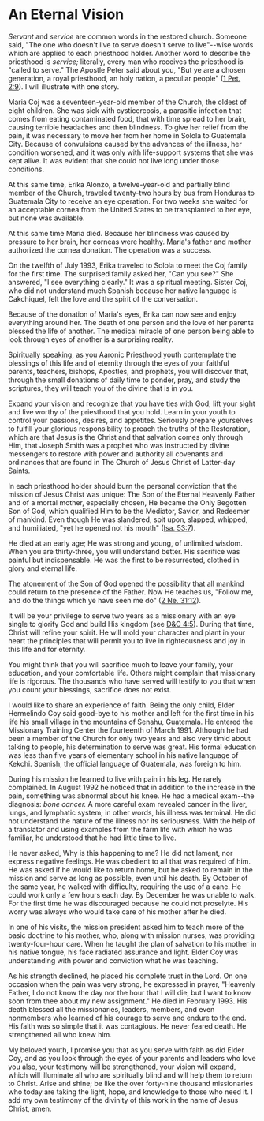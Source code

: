 # An Eternal Vision

_Servant_ and _service_ are common words in the restored church. Someone said,
"The one who doesn't live to serve doesn't serve to live"--wise words which
are applied to each priesthood holder. Another word to describe the priesthood
is _service;_ literally, every man who receives the priesthood is "called to
serve." The Apostle Peter said about you, "But ye are a chosen generation, a
royal priesthood, an holy nation, a peculiar people" ([1 Pet.
2:9](https://www.lds.org/scriptures/nt/1-pet/2.9?lang=eng#8)). I will
illustrate with one story.

Maria Coj was a seventeen-year-old member of the Church, the oldest of eight
children. She was sick with cysticercosis, a parasitic infection that comes
from eating contaminated food, that with time spread to her brain, causing
terrible headaches and then blindness. To give her relief from the pain, it
was necessary to move her from her home in Solola to Guatemala City. Because
of convulsions caused by the advances of the illness, her condition worsened,
and it was only with life-support systems that she was kept alive. It was
evident that she could not live long under those conditions.

At this same time, Erika Alonzo, a twelve-year-old and partially blind member
of the Church, traveled twenty-two hours by bus from Honduras to Guatemala
City to receive an eye operation. For two weeks she waited for an acceptable
cornea from the United States to be transplanted to her eye, but none was
available.

At this same time Maria died. Because her blindness was caused by pressure to
her brain, her corneas were healthy. Maria's father and mother authorized the
cornea donation. The operation was a success.

On the twelfth of July 1993, Erika traveled to Solola to meet the Coj family
for the first time. The surprised family asked her, "Can you see?" She
answered, "I see everything clearly." It was a spiritual meeting. Sister Coj,
who did not understand much Spanish because her native language is Cakchiquel,
felt the love and the spirit of the conversation.

Because of the donation of Maria's eyes, Erika can now see and enjoy
everything around her. The death of one person and the love of her parents
blessed the life of another. The medical miracle of one person being able to
look through eyes of another is a surprising reality.

Spiritually speaking, as you Aaronic Priesthood youth contemplate the
blessings of this life and of eternity through the eyes of your faithful
parents, teachers, bishops, Apostles, and prophets, you will discover that,
through the small donations of daily time to ponder, pray, and study the
scriptures, they will teach you of the divine that is in you.

Expand your vision and recognize that you have ties with God; lift your sight
and live worthy of the priesthood that you hold. Learn in your youth to
control your passions, desires, and appetites. Seriously prepare yourselves to
fulfill your glorious responsibility to preach the truths of the Restoration,
which are that Jesus is the Christ and that salvation comes only through Him,
that Joseph Smith was a prophet who was instructed by divine messengers to
restore with power and authority all covenants and ordinances that are found
in The Church of Jesus Christ of Latter-day Saints.

In each priesthood holder should burn the personal conviction that the mission
of Jesus Christ was unique: The Son of the Eternal Heavenly Father and of a
mortal mother, especially chosen, He became the Only Begotten Son of God,
which qualified Him to be the Mediator, Savior, and Redeemer of mankind. Even
though He was slandered, spit upon, slapped, whipped, and humiliated, "yet he
opened not his mouth" ([Isa.
53:7](https://www.lds.org/scriptures/ot/isa/53.7?lang=eng#6)).

He died at an early age; He was strong and young, of unlimited wisdom. When
you are thirty-three, you will understand better. His sacrifice was painful
but indispensable. He was the first to be resurrected, clothed in glory and
eternal life.

The atonement of the Son of God opened the possibility that all mankind could
return to the presence of the Father. Now He teaches us, "Follow me, and do
the things which ye have seen me do" ([2 Ne.
31:12](https://www.lds.org/scriptures/bofm/2-ne/31.12?lang=eng#11)).

It will be your privilege to serve two years as a missionary with an eye
single to glorify God and build His kingdom (see [D&amp;C
4:5](https://www.lds.org/scriptures/dc-testament/dc/4.5?lang=eng#4)). During
that time, Christ will refine your spirit. He will mold your character and
plant in your heart the principles that will permit you to live in
righteousness and joy in this life and for eternity.

You might think that you will sacrifice much to leave your family, your
education, and your comfortable life. Others might complain that missionary
life is rigorous. The thousands who have served will testify to you that when
you count your blessings, sacrifice does not exist.

I would like to share an experience of faith. Being the only child, Elder
Hermelindo Coy said good-bye to his mother and left for the first time in his
life his small village in the mountains of Senahu, Guatemala. He entered the
Missionary Training Center the fourteenth of March 1991. Although he had been
a member of the Church for only two years and also very timid about talking to
people, his determination to serve was great. His formal education was less
than five years of elementary school in his native language of Kekchi.
Spanish, the official language of Guatemala, was foreign to him.

During his mission he learned to live with pain in his leg. He rarely
complained. In August 1992 he noticed that in addition to the increase in the
pain, something was abnormal about his knee. He had a medical exam--the
diagnosis: _bone cancer._ A more careful exam revealed cancer in the liver,
lungs, and lymphatic system; in other words, his illness was terminal. He did
not understand the nature of the illness nor its seriousness. With the help of
a translator and using examples from the farm life with which he was familiar,
he understood that he had little time to live.

He never asked, Why is this happening to me? He did not lament, nor express
negative feelings. He was obedient to all that was required of him. He was
asked if he would like to return home, but he asked to remain in the mission
and serve as long as possible, even until his death. By October of the same
year, he walked with difficulty, requiring the use of a cane. He could work
only a few hours each day. By December he was unable to walk. For the first
time he was discouraged because he could not proselyte. His worry was always
who would take care of his mother after he died.

In one of his visits, the mission president asked him to teach more of the
basic doctrine to his mother, who, along with mission nurses, was providing
twenty-four-hour care. When he taught the plan of salvation to his mother in
his native tongue, his face radiated assurance and light. Elder Coy was
understanding with power and conviction what he was teaching.

As his strength declined, he placed his complete trust in the Lord. On one
occasion when the pain was very strong, he expressed in prayer, "Heavenly
Father, I do not know the day nor the hour that I will die, but I want to know
soon from thee about my new assignment." He died in February 1993. His death
blessed all the missionaries, leaders, members, and even nonmembers who
learned of his courage to serve and endure to the end. His faith was so simple
that it was contagious. He never feared death. He strengthened all who knew
him.

My beloved youth, I promise you that as you serve with faith as did Elder Coy,
and as you look through the eyes of your parents and leaders who love you
also, your testimony will be strengthened, your vision will expand, which will
illuminate all who are spiritually blind and will help them to return to
Christ. Arise and shine; be like the over forty-nine thousand missionaries who
today are taking the light, hope, and knowledge to those who need it. I add my
own testimony of the divinity of this work in the name of Jesus Christ, amen.


